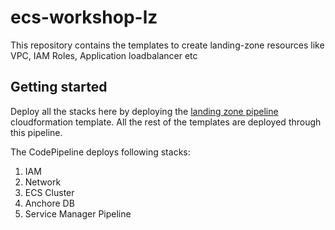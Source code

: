 # ecs-workshop-lz  

This repository contains the templates to create landing-zone resources like VPC, IAM Roles, Application loadbalancer etc


## Getting started

Deploy all the stacks here by deploying the [landing zone pipeline](cf-templates/landing-zone-pipeline) cloudformation template. All the rest of the templates are deployed through this pipeline. 

The CodePipeline deploys following stacks:
1. IAM
2. Network
3. ECS Cluster
4. Anchore DB
5. Service Manager Pipeline


































